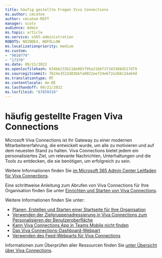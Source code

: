 ```yaml
---
title: häufig gestellte Fragen Viva Connections
ms.author: cmcatee
author: cmcatee-MSFT
manager: scotv
audience: Admin
ms.topic: article
ms.service: o365-administration
ROBOTS: NOINDEX, NOFOLLOW
ms.localizationpriority: medium
ms.custom:
- "9010779"
- "17370"
ms.date: 09/21/2022
ms.openlocfilehash: 634bb233b118e001f95e21b6f37343388d517d79
ms.sourcegitcommit: 7624e3522d83bbfa0022eef24e672a160c24a64d
ms.translationtype: MT
ms.contentlocale: de-DE
ms.lasthandoff: 09/21/2022
ms.locfileid: "67859316"
---
```

# <a name="viva-connections-faq"></a>häufig gestellte Fragen Viva Connections

Microsoft Viva Connections ist Ihr Gateway zu einer modernen Mitarbeitererfahrung, die entwickelt wurde, um alle zu motivieren und auf dem neuesten Stand zu halten. Viva Connections bietet jedem ein personalisiertes Ziel, um relevante Nachrichten, Unterhaltungen und die Tools zu entdecken, die sie benötigen, um erfolgreich zu sein.

Weitere Informationen finden Sie [im Microsoft 365 Admin Center Leitfaden für Viva Connections](https://go.microsoft.com/fwlink/?linkid=2199621). 

Eine schrittweise Anleitung zum Abrufen von Viva Connections für Ihre Organisation finden Sie unter [Einrichten und Starten von Viva Connections](https://docs.microsoft.com/viva/connections/guide-to-setting-up-viva-connections). 

Weitere Informationen finden Sie unter: 

- [Planen, Erstellen und Starten einer Startseite für Ihre Organisation](https://docs.microsoft.com/viva/connections/home-site-plan)
- [Verwenden der Zielgruppenadressierung in Viva Connections zum Personalisieren der Benutzeroberfläche](https://docs.microsoft.com/viva/connections/use-audience-targeting-in-viva-connections)
- [Kann Viva Connections App in Teams Mobile nicht finden](https://docs.microsoft.com/viva/connections/troubleshoot/cant-find-app-in-teams-mobile)
- [Das Viva Connections-Dashboard-Webpart](https://docs.microsoft.com/viva/connections/use-dashboard-web-part-on-home-site)
- [Verwenden des Feed-Webparts für Viva Connections](https://docs.microsoft.com/viva/connections/use-feed-web-part-for-viva-connections)

Informationen zum Überprüfen aller Ressourcen finden Sie [unter Übersicht über Viva Connections](https://docs.microsoft.com/viva/connections/viva-connections-overview).
